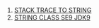 1. [STACK TRACE TO STRING](stack-trace/README.md)
2. [STRING CLASS SE9 JDK9](https://docs.oracle.com/javase/9/docs/api/java/lang/String.html) 
